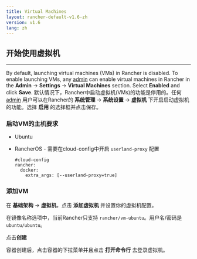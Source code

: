 ```yaml
---
title: Virtual Machines
layout: rancher-default-v1.6-zh
version: v1.6
lang: zh
---
```


## 开始使用虚拟机
---

By default, launching virtual machines (VMs) in Rancher is disabled. To enable launching VMs, any [admin]({{site.baseurl}}/rancher/{{page.version}}/{{page.lang}}/configuration/access-control/#管理员) can enable virtual machines in Rancher in the **Admin** -> **Settings** -> **Virtual Machines** section. Select **Enabled** and click **Save**.
默认情况下，Rancher中启动虚拟机(VMs)的功能是停用的。任何[admin]({{site.baseurl}}/rancher/{{page.version}}/{{page.lang}}/configuration/access-control/#管理员) 用户可以在Rancher的 **系统管理** -> **系统设置** -> **虚拟机** 下开启启动虚拟机的功能。选择 **启用** 的选择框并点击保存。

### 启动VM的主机要求

* Ubuntu
* RancherOS - 需要在cloud-config中开启 `userland-proxy` 配置

   ```
   #cloud-config
   rancher:
     docker:
       extra_args: [--userland-proxy=true]
   ```

### 添加VM

在 **基础架构** -> **虚拟机**，点击 **添加虚拟机** 并设置你的虚拟机配置。

在镜像名称选项中，当前Rancher只支持 `rancher/vm-ubuntu`。用户名/密码是`ubuntu/ubuntu`。

点击**创建**

容器创建后，点击容器的下拉菜单并且点击 **打开命令行** 去登录虚拟机。
